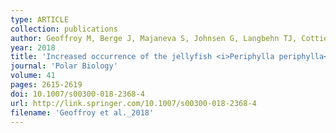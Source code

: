 ```yaml
---
type: ARTICLE
collection: publications
author: Geoffroy M, Berge J, Majaneva S, Johnsen G, Langbehn TJ, Cottier F, Mogstad AA, Zolich A & Last K
year: 2018
title: 'Increased occurrence of the jellyfish <i>Periphylla periphylla</i> in the European high Arctic'
journal: 'Polar Biology'
volume: 41
pages: 2615-2619
doi: 10.1007/s00300-018-2368-4
url: http://link.springer.com/10.1007/s00300-018-2368-4
filename: 'Geoffroy et al._2018'
---
```

